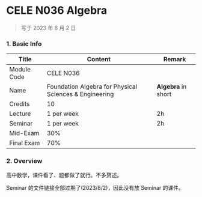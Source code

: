 # CELE N036 Algebra

>   写于 2023 年 8 月 2 日



### 1. Basic Info

| Title       | Content                                                | Remark               |
| ----------- | ------------------------------------------------------ | -------------------- |
| Module Code | CELE N036                                              |                      |
| Name        | Foundation Algebra for Physical Sciences & Engineering | **Algebra** in short |
| Credits     | 10                                                     |                      |
| Lecture     | 1 per week                                             | 2h                   |
| Seminar     | 1 per week                                             | 2h                   |
| Mid-Exam    | 30%                                                    |                      |
| Final Exam  | 70%                                                    |                      |



### 2. Overview

高中数学，课件看了、题都做了就行。不多赘述。

Seminar 的文件链接全部过期了(2023/8/2)，因此没有放 Seminar 的课件。




